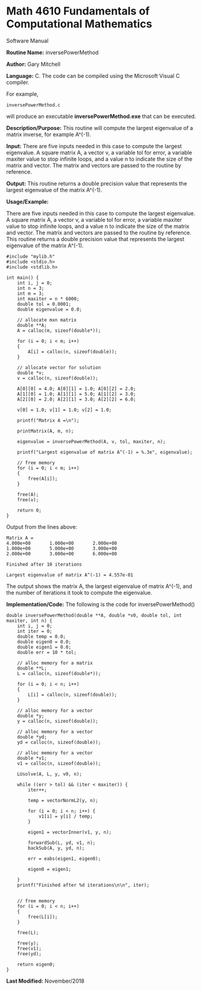 # Math 4610 Fundamentals of Computational Mathematics
Software Manual

**Routine Name:**           inversePowerMethod

**Author:** Gary Mitchell

**Language:** C. The code can be compiled using the Microsoft Visual C compiler.

For example,

    inversePowerMethod.c

will produce an executable **inversePowerMethod.exe** that can be executed.

**Description/Purpose:** This routine will compute the largest eigenvalue of a matrix inverse, for example A^(-1).

**Input:** There are five inputs needed in this case to compute the largest eigenvalue. A square matrix A, a vector v, a variable tol for error, a variable maxiter value to stop infinite loops, and a value n to indicate the size of the matrix and vector. The matrix and vectors are passed to the routine by reference.

**Output:** This routine returns a double precision value that represents the largest eigenvalue of the matrix A^(-1).

**Usage/Example:**

There are five inputs needed in this case to compute the largest eigenvalue. A square matrix A, a vector v, a variable tol for error, a variable maxiter value to stop infinite loops, and a value n to indicate the size of the matrix and vector. The matrix and vectors are passed to the routine by reference. This routine returns a double precision value that represents the largest eigenvalue of the matrix A^(-1).

    #include "mylib.h"
    #include <stdio.h>
    #include <stdlib.h>

    int main() {
        int i, j = 0;
        int n = 3;
        int m = 3;
        int maxiter = n * 6000;
        double tol = 0.0001;
        double eigenvalue = 0.0;

        // allocate mxn matrix
        double **A;
        A = calloc(m, sizeof(double*));

        for (i = 0; i < m; i++)
        {
            A[i] = calloc(n, sizeof(double));
        }

        // allocate vector for solution
        double *v;
        v = calloc(n, sizeof(double));

        A[0][0] = 4.0; A[0][1] = 1.0; A[0][2] = 2.0;
        A[1][0] = 1.0; A[1][1] = 5.0; A[1][2] = 3.0;
        A[2][0] = 2.0; A[2][1] = 3.0; A[2][2] = 6.0;

        v[0] = 1.0; v[1] = 1.0; v[2] = 1.0;

        printf("Matrix A =\n");

        printMatrix(A, m, n);

        eigenvalue = inversePowerMethod(A, v, tol, maxiter, n);

        printf("Largest eigenvalue of matrix A^(-1) = %.3e", eigenvalue);

        // free memory
        for (i = 0; i < m; i++)
        {
            free(A[i]);
        }

        free(A);
        free(v);

        return 0;
    }

Output from the lines above:

    Matrix A =
    4.000e+00       1.000e+00       2.000e+00
    1.000e+00       5.000e+00       3.000e+00
    2.000e+00       3.000e+00       6.000e+00

    Finished after 10 iterations

    Largest eigenvalue of matrix A^(-1) = 4.557e-01

The output shows the matrix A, the largest eigenvalue of matrix A^(-1), and the number of iterations it took to compute the eigenvalue.

**Implementation/Code:** The following is the code for inversePowerMethod()

    double inversePowerMethod(double **A, double *v0, double tol, int maxiter, int n) {
        int i, j = 0;
        int iter = 0;
        double temp = 0.0;
        double eigen0 = 0.0;
        double eigen1 = 0.0;
        double err = 10 * tol;

        // alloc memory for a matrix
        double **L;
        L = calloc(n, sizeof(double*));

        for (i = 0; i < n; i++)
        {
            L[i] = calloc(n, sizeof(double));
        }

        // alloc memory for a vector
        double *y;
        y = calloc(n, sizeof(double));

        // alloc memory for a vector
        double *yd;
        yd = calloc(n, sizeof(double));

        // alloc memory for a vector
        double *v1;
        v1 = calloc(n, sizeof(double));

        LUsolve(A, L, y, v0, n);

        while ((err > tol) && (iter < maxiter)) {
            iter++;

            temp = vectorNormL2(y, n);

            for (i = 0; i < n; i++) {
                v1[i] = y[i] / temp;
            }

            eigen1 = vectorInner(v1, y, n);

            forwardSub(L, yd, v1, n);
            backSub(A, y, yd, n);

            err = eabs(eigen1, eigen0);

            eigen0 = eigen1;

        }
        printf("Finished after %d iterations\n\n", iter);


        // free memory
        for (i = 0; i < n; i++)
        {
            free(L[i]);
        }

        free(L);

        free(y);
        free(v1);
        free(yd);

        return eigen0;
    }

**Last Modified:** November/2018
